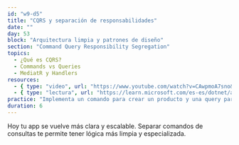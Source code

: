 ```yaml
---
id: "w9-d5"
title: "CQRS y separación de responsabilidades"
date: ""
day: 53
block: "Arquitectura limpia y patrones de diseño"
section: "Command Query Responsibility Segregation"
topics:
  - ¿Qué es CQRS?
  - Commands vs Queries
  - MediatR y Handlers
resources:
  - { type: "video", url: "https://www.youtube.com/watch?v=CAwpmoA7sno&t=737s" }
  - { type: "lectura", url: "https://learn.microsoft.com/es-es/dotnet/architecture/cqrs/" }
practice: "Implementa un comando para crear un producto y una query para listar productos usando MediatR."
duration: 6
---
```


Hoy tu app se vuelve más clara y escalable. Separar comandos de consultas te permite tener lógica más limpia y especializada.